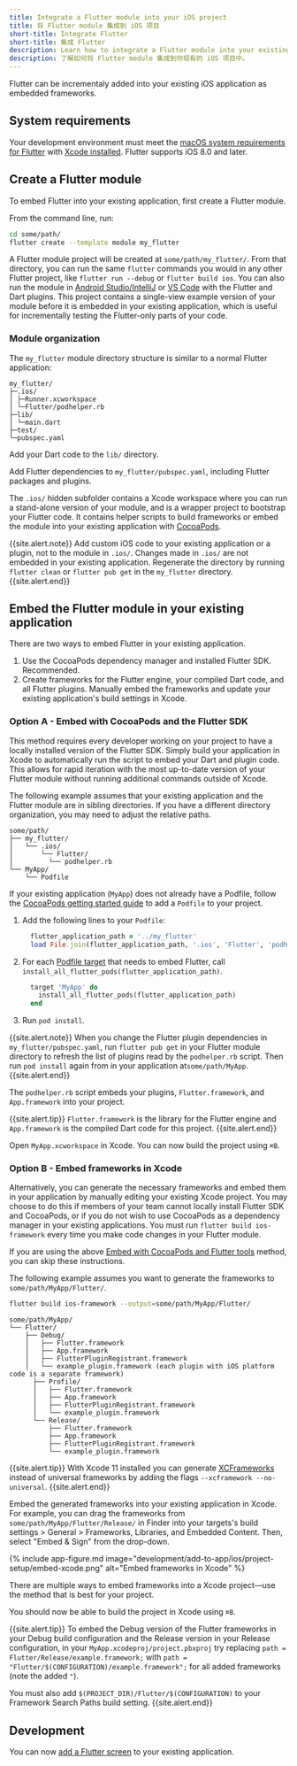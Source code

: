 ```yaml
---
title: Integrate a Flutter module into your iOS project
title: 将 Flutter module 集成到 iOS 项目
short-title: Integrate Flutter
short-title: 集成 Flutter
description: Learn how to integrate a Flutter module into your existing iOS project.
description: 了解如何将 Flutter module 集成到你现有的 iOS 项目中。
---
```


Flutter can be incrementaly added into your existing iOS application as embedded
frameworks.

## System requirements

Your development environment must meet the [macOS system requirements for Flutter][]
with [Xcode installed][]. Flutter supports iOS 8.0 and later.

## Create a Flutter module

To embed Flutter into your existing application, first create a Flutter module.

From the command line, run:

```sh
cd some/path/
flutter create --template module my_flutter
```

A Flutter module project will be created at `some/path/my_flutter/`. From that
directory, you can run the same `flutter` commands you would
in any other Flutter project, like `flutter run --debug` or `flutter build ios`.
You can also run the module in [Android Studio/IntelliJ][] or [VS Code][] with
the Flutter and Dart plugins.
This project contains a single-view example version of your module before it is
embedded in your existing application, which is useful for incrementally
testing the Flutter-only parts of your code.

### Module organization

The `my_flutter` module directory structure is similar to a normal Flutter
application:

```text
my_flutter/
├─.ios/
│ ├─Runner.xcworkspace
│ └─Flutter/podhelper.rb
├─lib/
│ └─main.dart
├─test/
└─pubspec.yaml
```

Add your Dart code to the `lib/` directory.

Add Flutter dependencies to `my_flutter/pubspec.yaml`, including Flutter packages
and plugins.

The `.ios/` hidden subfolder contains a Xcode workspace where you can
run a stand-alone version of your module, and is a wrapper project to bootstrap
your Flutter code. It contains helper scripts to build frameworks or
embed the module into your existing application with [CocoaPods][].

{{site.alert.note}}
Add custom iOS code to your existing application or a plugin, not to
the module in `.ios/`. Changes made in `.ios/` are not embedded in your existing application.
Regenerate the directory by running `flutter clean` or `flutter pub get` in the
`my_flutter` directory.
{{site.alert.end}}

## Embed the Flutter module in your existing application

There are two ways to embed Flutter in your existing application.

1. Use the CocoaPods dependency manager and installed Flutter SDK. Recommended.
1. Create frameworks for the Flutter engine, your compiled Dart code, and all
   Flutter plugins. Manually embed the frameworks and update your existing
   application's build settings in Xcode.

### Option A - Embed with CocoaPods and the Flutter SDK

This method requires every developer working on your project to have a locally installed
version of the Flutter SDK. Simply build your application in Xcode to automatically run the script to
embed your Dart and plugin code. This allows for rapid iteration with the most up-to-date
version of your Flutter module without running additional commands outside of Xcode.

The following example assumes that your existing application and the Flutter module are in sibling directories.
If you have a different directory organization, you may need to adjust the relative paths.

```text
some/path/
├── my_flutter/
│   └── .ios/
│       └── Flutter/
│         └── podhelper.rb
└── MyApp/
    └── Podfile
```

If your existing application (`MyApp`) does not already have a Podfile, follow the
[CocoaPods getting started guide][] to add a `Podfile` to your project.

1. Add the following lines to your `Podfile`:

    <?code-excerpt "MyApp/Podfile" title?>
    ```ruby
      flutter_application_path = '../my_flutter'
      load File.join(flutter_application_path, '.ios', 'Flutter', 'podhelper.rb')
    ```

2. For each [Podfile target][] that needs to
embed Flutter, call `install_all_flutter_pods(flutter_application_path)`.

    <?code-excerpt "MyApp/Podfile" title?>
    ```ruby
      target 'MyApp' do
        install_all_flutter_pods(flutter_application_path)
      end
    ```

3. Run `pod install`.

{{site.alert.note}}
When you change the Flutter plugin dependencies in `my_flutter/pubspec.yaml`,
run `flutter pub get` in your Flutter module directory to refresh the list
of plugins read by the `podhelper.rb` script. Then run `pod install` again from
in your application at`some/path/MyApp`.
{{site.alert.end}}

The `podhelper.rb` script embeds your plugins, `Flutter.framework`, and
`App.framework` into your project.

{{site.alert.tip}}
`Flutter.framework` is the library for the Flutter engine and `App.framework` is
the compiled Dart code for this project.
{{site.alert.end}}

Open `MyApp.xcworkspace` in Xcode. You can now build the project using `⌘B`.

### Option B - Embed frameworks in Xcode

Alternatively, you can generate the necessary frameworks and embed them in your application
by manually editing your existing Xcode project. You may choose to do this if members of your
team cannot locally install Flutter SDK and CocoaPods, or if you do not wish to use CocoaPods
as a dependency manager in your existing applications. You must run `flutter build ios-framework`
every time you make code changes in your Flutter module.

If you are using the above [Embed with CocoaPods and Flutter tools](#option-a---embed-with-cocoapods-and-the-flutter-sdk)
method, you can skip these instructions.

The following example assumes you want to generate the frameworks to `some/path/MyApp/Flutter/`.

```sh
flutter build ios-framework --output=some/path/MyApp/Flutter/
```

```text
some/path/MyApp/
└── Flutter/
    ├── Debug/
    │   ├── Flutter.framework
    │   ├── App.framework
    │   ├── FlutterPluginRegistrant.framework
    │   └── example_plugin.framework (each plugin with iOS platform code is a separate framework)
      ├── Profile/
      │   ├── Flutter.framework
      │   ├── App.framework
      │   ├── FlutterPluginRegistrant.framework
      │   └── example_plugin.framework
      └── Release/
          ├── Flutter.framework
          ├── App.framework
          ├── FlutterPluginRegistrant.framework
          └── example_plugin.framework
```

{{site.alert.tip}}
With Xcode 11 installed you can generate [XCFrameworks][] instead of universal frameworks by adding
the flags `--xcframework --no-universal`.
{{site.alert.end}}

Embed the generated frameworks into your existing application in Xcode. For example, you can
drag the frameworks from `some/path/MyApp/Flutter/Release/` in Finder
into your targets's build settings > General > Frameworks, Libraries, and Embedded Content. Then, select
"Embed & Sign" from the drop-down.

{% include app-figure.md image="development/add-to-app/ios/project-setup/embed-xcode.png" alt="Embed frameworks in Xcode" %}

There are multiple ways to embed frameworks into a Xcode project—use the method that is best for your project.

You should now be able to build the project in Xcode using `⌘B`.

{{site.alert.tip}}
To embed the Debug version of the Flutter frameworks in your Debug build configuration
and the Release version in your Release configuration, in your `MyApp.xcodeproj/project.pbxproj` try
replacing `path = Flutter/Release/example.framework;`
with `path = "Flutter/$(CONFIGURATION)/example.framework";` for all added frameworks (note the added `"`).

You must also add `$(PROJECT_DIR)/Flutter/$(CONFIGURATION)` to your Framework Search Paths build setting.
{{site.alert.end}}

## Development

You can now [add a Flutter screen][] to your existing application.

[macOS system requirements for Flutter]: /docs/get-started/install/macos#system-requirements
[Xcode installed]: /docs/get-started/install/macos#install-xcode
[Android Studio/IntelliJ]: /docs/development/tools/android-studio
[VS Code]: /docs/development/tools/vs-code
[CocoaPods]: https://cocoapods.org/
[CocoaPods getting started guide]: https://guides.cocoapods.org/using/using-cocoapods.html
[Podfile target]: https://guides.cocoapods.org/syntax/podfile.html#target
[XCFrameworks]: https://developer.apple.com/documentation/xcode_release_notes/xcode_11_release_notes
[add a Flutter screen]: /docs/development/add-to-app/ios/add-flutter-screen

